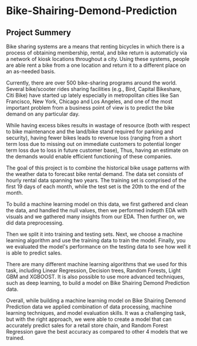 # Bike-Shairing-Demond-Prediction

## Project Summery
Bike sharing systems are a means that renting bicycles in which there is a process of obtaining membership, rental, and bike return is automaticly via a network of kiosk locations throughout a city. Using these systems, people are able rent a bike from a one location and return it to a different place on an as-needed basis. 

Currently, there are over 500 bike-sharing programs around the world.
Several bike/scooter rides sharing facilities (e.g., Bird, Capital Bikeshare, Citi Bike) have started up lately especially in metropolitan cities like San Francisco, New York, Chicago and Los Angeles, and one of the most important problem from a business point of view is to predict the bike demand on any particular day.

While having excess bikes results in wastage of resource (both with respect to bike maintenance and the land/bike stand required for parking and security), having fewer bikes leads to revenue loss (ranging from a short term loss due to missing out on immediate customers to potential longer term loss due to loss in future customer base), Thus, having an estimate on the demands would enable efficient functioning of these companies.

The goal of this project is to combine the historical bike usage patterns with the weather data to forecast bike rental demand. The data set consists of hourly rental data spanning two years. The training set is comprised of the first 19 days of each month, while the test set is the 20th to the end of the month.

To build a machine learning model on this data, we first gathered and clean the data, and handled the null values, then we performed indepth EDA with visuals and we gathered many insights from our EDA. Then further on, we did data preprocessing.

Then we split it into training and testing sets. Next, we choose a machine learning algorithm and use the training data to train the model. Finally, you we evaluated the model's performance on the testing data to see how well it is able to predict sales.

There are many different machine learning algorithms that we used for this task, including Linear Regression, Decision trees, Random Forests, Light GBM and XGBOOST. It is also possible to use more advanced techniques, such as deep learning, to build a model on Bike Shairing Demond Prediction data.

Overall, while building a machine learning model on Bike Shairing Demond Prediction data we applied combination of data processing, machine learning techniques, and model evaluation skills. It was a challenging task, but with the right approach, we were able to create a model that can accurately predict sales for a retail store chain, and Random Forest Regression gave the best accuracy as compared to other 4 models that we trained.




